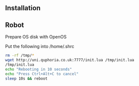 ## Installation

## Robot

Prepare OS disk with OpenOS

Put the following into /home/.shrc
```sh
rm -rf /tmp/*
wget http://uni.quphoria.co.uk:7777/init.lua /tmp/init.lua
/tmp/init.lua
echo "Rebooting in 10 seconds"
echo "Press Ctrl+Alt+C to cancel"
sleep 10s && reboot
```
